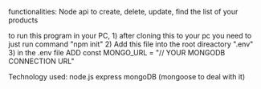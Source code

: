functionalities: Node api to create, delete, update, find the list of your products

to run this program in your PC, 1) after cloning this to your pc you need to just run command "npm init" 2) Add this file into the root direactory ".env" 3) in the .env file ADD const MONGO_URL = "// YOUR MONGODB CONNECTION URL"

Technology used: node.js express mongoDB (mongoose to deal with it)
